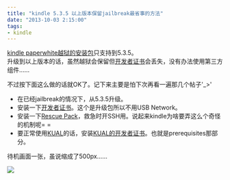 ```yaml
---
title: "kindle 5.3.5 以上版本保留jailbreak最省事的方法"
date: "2013-10-03 2:15:00"
tags:
- kindle
---
```

[kindle paperwhite越狱的安装包](http://www.mobileread.com/forums/showthread.php?t=198446)只支持到5.3.5。  
升级到以上版本的话，虽然越狱会保留但[开发者证书](http://www.mobileread.com/forums/showthread.php?t=152294)会丢失，没有办法使用第三方组件……

不过按下面这么做的话就OK了。记下来主要是怕下次再看一遍那几个帖子\'_>\'

* 在已经jailbreak的情况下，从5.3.5升级。
* 安装一下[开发者证书](http://ge.tt/3ZRY9XE/v/51)。这个是升级包所以不用USB Network。
* 安装一下[Rescue Pack](http://www.mobileread.com/forums/showthread.php?p=2290044)，救急时开SSH用。说起来kindle为啥要弄这么个奇怪的机制呢= =
* 要正常使用[KUAL](http://www.mobileread.com/forums/showthread.php?t=203326)的话，安装[KUAL的开发者证书](http://www.mobileread.com/forums/showthread.php?t=203326)。也就是prerequisites那部分。

待机画面一张，虽说缩成了500px……

![](/assets/0029-01.png)